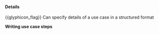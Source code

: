 <div id="title">

#### Details

</div>

<span id="prereqs"><dynamic-panel src="../introduction/unit-inElsewhere-asFlat.md" boilerplate header="%%{{glyphicon_education}} Requirements → Specifying Requirements → Use Cases → Introduction%%" />
<dynamic-panel src="../identifying/unit-inElsewhere-asFlat.md" boilerplate header="%%{{glyphicon_education}} Requirements → Specifying Requirements → Use Cases → Identifying%%" /></span>

<span id="outcomes">{{glyphicon_flag}} Can specify details of a use case in a structured format</span>

<div id="body">

**Writing use case steps**

<include src="useCaseSteps.md" />

<include src="mainSuccessScenario.md" />

<include src="extensions.md" />

<include src="inclusions.md" />

<include src="preconditions.md" />

<include src="guarantees.md" />

</div>

<div id="extras">

<include src="exercises.md" />

</div>